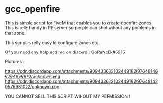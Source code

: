 # gcc_openfire
This is simple script for FiveM that enables you to create openfire zones.
This is relly handy in RP server so people can shot wihout any problems in that zone.

This script is relly easy to configure zones etc.

Of you need any help add me on discord : GoRaNcEk#5215

Pictures :

https://cdn.discordapp.com/attachments/909433632102449182/976481466764656670/unknown.png
https://cdn.discordapp.com/attachments/909433632102449182/976481420576981022/unknown.png

YOU CANNOT SELL THIS SCRIPT WIHOUT MY PERMISSION !
